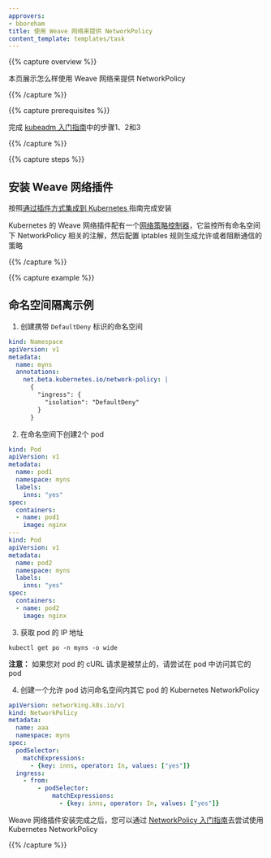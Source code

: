 ```yaml
---
approvers:
- bboreham
title: 使用 Weave 网络来提供 NetworkPolicy
content_template: templates/task
---
```


{{% capture overview %}}


本页展示怎么样使用 Weave 网络来提供 NetworkPolicy

{{% /capture %}}

{{% capture prerequisites %}}


完成 [kubeadm 入门指南](/docs/getting-started-guides/kubeadm/)中的步骤1、2和3

{{% /capture %}}

{{% capture steps %}}


## 安装 Weave 网络插件


按照[通过插件方式集成到 Kubernetes ](https://www.weave.works/docs/net/latest/kube-addon/)指南完成安装


Kubernetes 的 Weave 网络插件配有一个[网络策略控制器](https://www.weave.works/docs/net/latest/kube-addon/#npc)，它监控所有命名空间下 NetworkPolicy 相关的注解，然后配置 iptables 规则生成允许或者阻断通信的策略

{{% /capture %}}

{{% capture example %}}


## 命名空间隔离示例


1. 创建携带 `DefaultDeny` 标识的命名空间

```yaml
kind: Namespace
apiVersion: v1
metadata:
  name: myns
  annotations:
    net.beta.kubernetes.io/network-policy: |
      {
        "ingress": {
          "isolation": "DefaultDeny"
        }
      }
```


2. 在命名空间下创建2个 pod

```yaml
kind: Pod
apiVersion: v1
metadata:
  name: pod1
  namespace: myns
  labels:
    inns: "yes"
spec:
  containers:
  - name: pod1
    image: nginx
---
kind: Pod
apiVersion: v1
metadata:
  name: pod2
  namespace: myns
  labels:
    inns: "yes"
spec:
  containers:
  - name: pod2
    image: nginx
```


3. 获取 pod 的 IP 地址

```shell
kubectl get po -n myns -o wide
```

**注意：** 如果您对 pod 的 cURL 请求是被禁止的，请尝试在 pod 中访问其它的 pod


4. 创建一个允许 pod 访问命名空间内其它 pod 的 Kubernetes NetworkPolicy

```yaml
apiVersion: networking.k8s.io/v1
kind: NetworkPolicy
metadata:
  name: aaa
  namespace: myns
spec:
  podSelector:
    matchExpressions:
      - {key: inns, operator: In, values: ["yes"]}
  ingress:
    - from:
        - podSelector:
            matchExpressions:
              - {key: inns, operator: In, values: ["yes"]}
```

Weave 网络插件安装完成之后，您可以通过 [NetworkPolicy 入门指南](/docs/getting-started-guides/network-policy/walkthrough)去尝试使用 Kubernetes NetworkPolicy

{{% /capture %}}